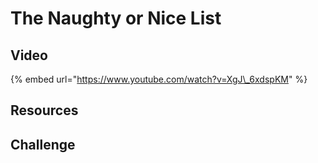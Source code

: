 # The Naughty or Nice List

## Video

{% embed url="https://www.youtube.com/watch?v=XgJ\_6xdspKM" %}

## Resources

## Challenge




